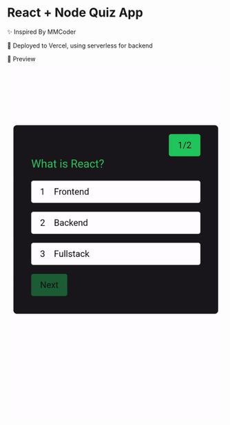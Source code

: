 # React + Node Quiz App

✨ Inspired By MMCoder

🚀 Deployed to Vercel, using serverless for backend

🔎 Preview

<p align="center">
  <img src="https://raw.githubusercontent.com/Amoz19/QUIZ_APP/master/preview.gif" alt="Alt text">
</p>

